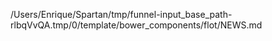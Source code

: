 /Users/Enrique/Spartan/tmp/funnel-input_base_path-rlbqVvQA.tmp/0/template/bower_components/flot/NEWS.md
